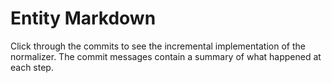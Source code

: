 # Entity Markdown

Click through the commits to see the incremental implementation of the
normalizer. The commit messages contain a summary of what happened at each step.
